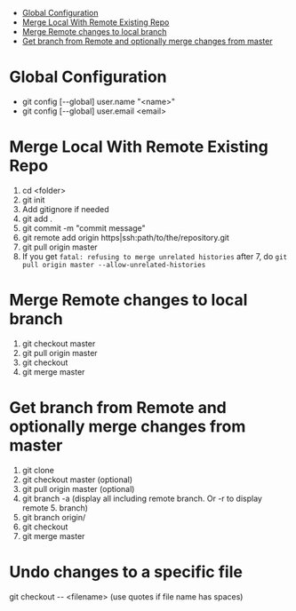 - [Global Configuration](#Global-Configuration)
- [Merge Local With Remote Existing Repo](#Merge-Local-With-Remote-Existing-Repo)
- [Merge Remote changes to local branch](#Merge-Remote-changes-to-local-branch)
- [Get branch from Remote and optionally merge changes from master](#Get-branch-from-Remote-and-optionally-merge-changes-from-master)

# Global Configuration
- git config [--global] user.name "\<name>"
- git config [--global] user.email \<email>

# Merge Local With Remote Existing Repo
 1. cd \<folder> 
 2. git init
 3. Add gitignore if needed
 3. git add .
 5. git commit -m "commit message"
 6. git remote add origin https|ssh:path/to/the/repository.git
 7. git pull origin master
 8. If you get `fatal: refusing to merge unrelated histories` after 7, do `git pull origin master --allow-unrelated-histories`

# Merge Remote changes to local branch
1. git checkout master
2. git pull origin master
3. git checkout <branch name>
4. git merge master

# Get branch from Remote and optionally merge changes from master

1. git clone <url>
2. git checkout master (optional)
3. git pull origin master (optional)
4. git branch -a (display all including remote branch. Or -r to display remote 5. branch)
6. git branch <branchName> origin/<branchname>
7. git checkout <branchname>
8. git merge master
 
# Undo changes to a specific file
git checkout -- \<filename>
(use quotes if file name has spaces)
